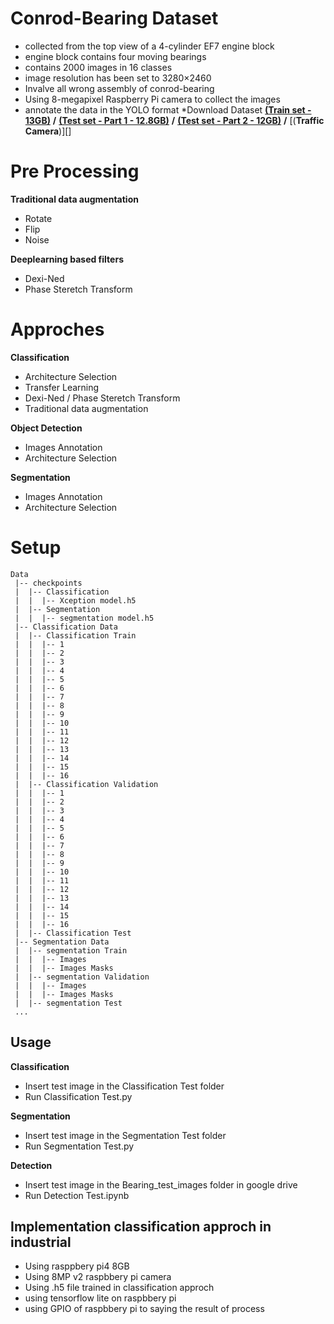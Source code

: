 # Conrod-Bearing Dataset

- collected from the top view of a 4-cylinder EF7 engine block
- engine block contains four moving bearings
- contains 2000 images in 16 classes
- image resolution has been set to 3280×2460
- Invalve all wrong assembly of conrod-bearing
- Using 8-megapixel Raspberry Pi camera to collect the images
- annotate the data in the YOLO format
*Download Dataset [**(Train set - 13GB)**](https://drive.google.com/file/d/1Hx1jz6HI7oolQbv7F5Kd68My0SW9jrny/view?usp=sharing) **/** [**(Test set - Part 1 - 12.8GB)**](https://drive.google.com/file/d/1C5kM2DVIPdNCaX1Du_OJhiQaIpEAHeO3/view?usp=sharing) **/** [**(Test set - Part 2 - 12GB)**](https://drive.google.com/file/d/1otwKQJESgbA-77ZdamrFXAKGeeuCBQPy/view?usp=sharing) **/** [(**Traffic Camera**)][]

# Pre Processing

**Traditional data augmentation**
- Rotate
- Flip 
- Noise

**Deeplearning based filters**
- Dexi-Ned
- Phase Steretch Transform

# Approches

**Classification**
- Architecture Selection
- Transfer Learning
- Dexi-Ned / Phase Steretch Transform
- Traditional data augmentation

**Object Detection**
- Images Annotation
- Architecture Selection

**Segmentation**
- Images Annotation
- Architecture Selection

# Setup
```
Data
 |-- checkpoints
 |  |-- Classification 
 |  |  |-- Xception model.h5
 |  |-- Segmentation 
 |  |  |-- segmentation model.h5
 |-- Classification Data
 |  |-- Classification Train
 |  |  |-- 1
 |  |  |-- 2
 |  |  |-- 3
 |  |  |-- 4
 |  |  |-- 5
 |  |  |-- 6
 |  |  |-- 7
 |  |  |-- 8
 |  |  |-- 9
 |  |  |-- 10
 |  |  |-- 11
 |  |  |-- 12
 |  |  |-- 13
 |  |  |-- 14
 |  |  |-- 15
 |  |  |-- 16
 |  |-- Classification Validation
 |  |  |-- 1
 |  |  |-- 2
 |  |  |-- 3
 |  |  |-- 4
 |  |  |-- 5
 |  |  |-- 6
 |  |  |-- 7
 |  |  |-- 8
 |  |  |-- 9
 |  |  |-- 10
 |  |  |-- 11
 |  |  |-- 12
 |  |  |-- 13
 |  |  |-- 14
 |  |  |-- 15
 |  |  |-- 16
 |  |-- Classification Test
 |-- Segmentation Data
 |  |-- segmentation Train
 |  |  |-- Images
 |  |  |-- Images Masks
 |  |-- segmentation Validation
 |  |  |-- Images
 |  |  |-- Images Masks
 |  |-- segmentation Test
 ...
```
## Usage

**Classification**
- Insert test image in the Classification Test folder
- Run Classification Test.py

**Segmentation**

- Insert test image in the Segmentation Test folder
- Run Segmentation Test.py

**Detection**

- Insert test image in the Bearing_test_images folder in google drive
- Run Detection Test.ipynb

## Implementation classification approch in industrial

- Using rasppbery pi4 8GB
- Using 8MP v2 raspbbery pi camera
- Using .h5 file trained in classification approch
- using tensorflow lite on raspbbery pi
- using GPIO of raspbbery pi to saying the result of process
